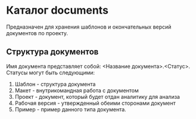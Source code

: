 
**Каталог documents**
==========================
Предназначен для хранения шаблонов и окончательных версий документов по проекту. 


**Структура документов**
----------------------------
Имя документа представляет собой: <Название документа>.<Статус>.
Статусы могут быть следующими:
1. Шаблон - структура документа
2. Макет - внутрикомандная работа с документом
3. Проект - документ, который будет отдан аналитику для анализа
4. Рабочая версия - утвержденный обеими сторонами документ
5. Пример - пример данного типа документа.
